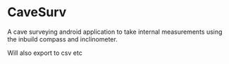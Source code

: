 # CaveSurv
A cave surveying android application to take internal measurements using the inbuild compass and inclinometer.

Will also export to csv etc

